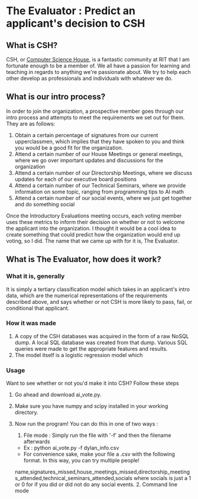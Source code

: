 # The Evaluator : Predict an applicant's decision to CSH
## What is CSH? 
CSH, or [Computer Science House](https://www.csh.rit.edu/), is a fantastic 
community at RIT that I am fortunate enough to be a member of. We all have a 
passion for learning and teaching in regards to anything we're passionate about. 
We try to help each other develop as professionals and individuals with whatever we do. 

## What is our intro process?
In order to join the organization, a prospective member goes through our intro
process and attempts to meet the requirements we set out for them. They are as
follows:
1. Obtain a certain percentage of signatures from our current upperclassmen,
which implies that they have spoken to you and think you would be a good fit
for the organization.
2. Attend a certain number of our House Meetings or general meetings, where we 
go over important updates and discussions for the organization
3. Attend a certain number of our Directorship Meetings, where we discuss
updates for each of our executive board positions
4. Attend a certain number of our Technical Seminars, where we provide
information on some topic, ranging from programming tips to AI math
5. Attend a certain number of our social events, where we just get together
and do something social 

Once the Introductory Evaluations meeting occurs, each voting member uses these
metrics to inform their decision on whether or not to welcome the applicant into
the organization. I thought it would be a cool idea to create something that
could predict how the organization would end up voting, so I did. The name that
we came up with for it is, The Evaluator.

## What is The Evaluator, how does it work?
### What it is, generally
It is simply a tertiary classification model which takes in an applicant's intro 
data, which are the numerical representations of the requirements described 
above, and says whether or not CSH is more likely to pass, fail, or conditional 
that applicant. 

### How it was made
1. A copy of the CSH databases was acquired in the form of a raw NoSQL dump. A
local SQL database was created from that dump. Various SQL queries were made to
get the appropriate features and results. 
2. The model itself is a logistic regression model which 

### Usage
Want to see whether or not you'd make it into CSH? Follow these steps 
1. Go ahead and download ai\_vote.py. 
2. Make sure you have numpy and scipy installed in your working directory. 
3. Now run the program! You can do this in one of two ways : 
    1. File mode : Simply run the file with '-f' and then the filename afterwards
     - Ex : python ai\_vote.py -f dylan\_info.csv 
     - For convenience sake, make your file a .csv with the following format. In this way, you can try multiple people!
     
     name,signatures_missed,house_meetings_missed,directorship_meetings_attended,technical_seminars_attended,socials
     where socials is just a 1 or 0 for if you did or did not do any social events.
    2. Command line mode
